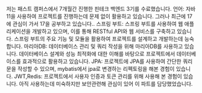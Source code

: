 저는 패스트 캠퍼스에서 7개월간 진행한 핀테크 백엔드 3기를 수료했습니다. 언어: 자바 11을 사용하여 프로젝트를 진행하는데 문제 없이 활용하고 있습니다. 그러나 최근에 17에 관심이 가서 17을 공부하고 있습니다..  스프링 부트: 스프링 부트를 사용하여 웹 애플리케이션을 개발하고 있으며, 이를 통해 RESTful API와 웹 서비스를 구축하고 있습니다. 스프링 부트의 주요 기능 및 모듈을 활용하여 프로젝트를 설계하고 개발하는데 능숙합니다.  마리아DB: 데이터베이스 관리 및 쿼리 작성을 위해 마리아DB를 사용하고 있습니다. 데이터베이스 설계와 성능 최적화에 대한 이해를 바탕으로 프로젝트에서 데이터베이스를 효과적으로 활용하고 있습니다.  JPA: 프로젝트에 JPA를 사용하여 간단한 쿼리문을 작성할 수 있으며, mybatis에서 jpa로 변경하는 리펙토링을 해본 경험이 있습니다. JWT,Redis: 프로젝트에서 사용자 인증과 토큰 관리를 위해 사용해 본 경험이 있습니다. 아직 사용하는데 미숙하지만 보안관련해 관심이 있어 이 파트를 담당했었습니다.